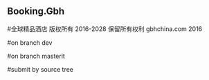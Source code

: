 ## Booking.Gbh

#全球精品酒店 版权所有 2016-2028 保留所有权利 gbhchina.com 2016

#on branch dev

#on branch masterit

#submit by source tree